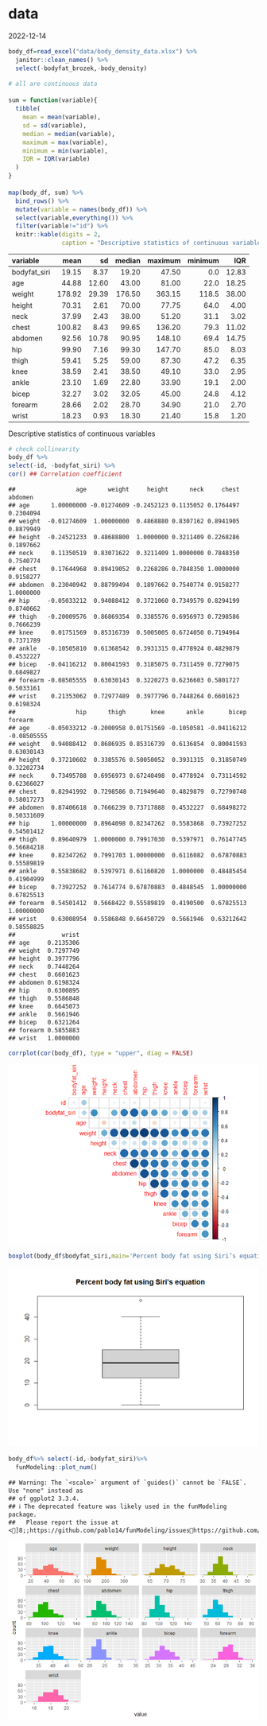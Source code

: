 data
================
2022-12-14

``` r
body_df=read_excel("data/body_density_data.xlsx") %>%
  janitor::clean_names() %>%
  select(-bodyfat_brozek,-body_density)
```

``` r
# all are continuous data

sum = function(variable){
  tibble(
    mean = mean(variable),
    sd = sd(variable),
    median = median(variable),
    maximum = max(variable),
    minimum = min(variable),
    IQR = IQR(variable)
  )
}

map(body_df, sum) %>% 
  bind_rows() %>% 
  mutate(variable = names(body_df)) %>% 
  select(variable,everything()) %>% 
  filter(variable!="id") %>%
  knitr::kable(digits = 2, 
               caption = "Descriptive statistics of continuous variables")
```

| variable     |   mean |    sd | median | maximum | minimum |   IQR |
|:-------------|-------:|------:|-------:|--------:|--------:|------:|
| bodyfat_siri |  19.15 |  8.37 |  19.20 |   47.50 |     0.0 | 12.83 |
| age          |  44.88 | 12.60 |  43.00 |   81.00 |    22.0 | 18.25 |
| weight       | 178.92 | 29.39 | 176.50 |  363.15 |   118.5 | 38.00 |
| height       |  70.31 |  2.61 |  70.00 |   77.75 |    64.0 |  4.00 |
| neck         |  37.99 |  2.43 |  38.00 |   51.20 |    31.1 |  3.02 |
| chest        | 100.82 |  8.43 |  99.65 |  136.20 |    79.3 | 11.02 |
| abdomen      |  92.56 | 10.78 |  90.95 |  148.10 |    69.4 | 14.75 |
| hip          |  99.90 |  7.16 |  99.30 |  147.70 |    85.0 |  8.03 |
| thigh        |  59.41 |  5.25 |  59.00 |   87.30 |    47.2 |  6.35 |
| knee         |  38.59 |  2.41 |  38.50 |   49.10 |    33.0 |  2.95 |
| ankle        |  23.10 |  1.69 |  22.80 |   33.90 |    19.1 |  2.00 |
| bicep        |  32.27 |  3.02 |  32.05 |   45.00 |    24.8 |  4.12 |
| forearm      |  28.66 |  2.02 |  28.70 |   34.90 |    21.0 |  2.70 |
| wrist        |  18.23 |  0.93 |  18.30 |   21.40 |    15.8 |  1.20 |

Descriptive statistics of continuous variables

``` r
# check collinearity
body_df %>% 
select(-id, -bodyfat_siri) %>% 
cor() ## Correlation coefficient
```

    ##                 age      weight     height      neck     chest   abdomen
    ## age      1.00000000 -0.01274609 -0.2452123 0.1135052 0.1764497 0.2304094
    ## weight  -0.01274609  1.00000000  0.4868880 0.8307162 0.8941905 0.8879949
    ## height  -0.24521233  0.48688800  1.0000000 0.3211409 0.2268286 0.1897662
    ## neck     0.11350519  0.83071622  0.3211409 1.0000000 0.7848350 0.7540774
    ## chest    0.17644968  0.89419052  0.2268286 0.7848350 1.0000000 0.9158277
    ## abdomen  0.23040942  0.88799494  0.1897662 0.7540774 0.9158277 1.0000000
    ## hip     -0.05033212  0.94088412  0.3721060 0.7349579 0.8294199 0.8740662
    ## thigh   -0.20009576  0.86869354  0.3385576 0.6956973 0.7298586 0.7666239
    ## knee     0.01751569  0.85316739  0.5005005 0.6724050 0.7194964 0.7371789
    ## ankle   -0.10505810  0.61368542  0.3931315 0.4778924 0.4829879 0.4532227
    ## bicep   -0.04116212  0.80041593  0.3185075 0.7311459 0.7279075 0.6849827
    ## forearm -0.08505555  0.63030143  0.3220273 0.6236603 0.5801727 0.5033161
    ## wrist    0.21353062  0.72977489  0.3977796 0.7448264 0.6601623 0.6198324
    ##                 hip      thigh       knee      ankle       bicep     forearm
    ## age     -0.05033212 -0.2000958 0.01751569 -0.1050581 -0.04116212 -0.08505555
    ## weight   0.94088412  0.8686935 0.85316739  0.6136854  0.80041593  0.63030143
    ## height   0.37210602  0.3385576 0.50050052  0.3931315  0.31850749  0.32202734
    ## neck     0.73495788  0.6956973 0.67240498  0.4778924  0.73114592  0.62366027
    ## chest    0.82941992  0.7298586 0.71949640  0.4829879  0.72790748  0.58017273
    ## abdomen  0.87406618  0.7666239 0.73717888  0.4532227  0.68498272  0.50331609
    ## hip      1.00000000  0.8964098 0.82347262  0.5583868  0.73927252  0.54501412
    ## thigh    0.89640979  1.0000000 0.79917030  0.5397971  0.76147745  0.56684218
    ## knee     0.82347262  0.7991703 1.00000000  0.6116082  0.67870883  0.55589819
    ## ankle    0.55838682  0.5397971 0.61160820  1.0000000  0.48485454  0.41904999
    ## bicep    0.73927252  0.7614774 0.67870883  0.4848545  1.00000000  0.67825513
    ## forearm  0.54501412  0.5668422 0.55589819  0.4190500  0.67825513  1.00000000
    ## wrist    0.63008954  0.5586848 0.66450729  0.5661946  0.63212642  0.58558825
    ##             wrist
    ## age     0.2135306
    ## weight  0.7297749
    ## height  0.3977796
    ## neck    0.7448264
    ## chest   0.6601623
    ## abdomen 0.6198324
    ## hip     0.6300895
    ## thigh   0.5586848
    ## knee    0.6645073
    ## ankle   0.5661946
    ## bicep   0.6321264
    ## forearm 0.5855883
    ## wrist   1.0000000

``` r
corrplot(cor(body_df), type = "upper", diag = FALSE)
```

![](data_files/figure-gfm/correlation-1.png)<!-- -->

``` r
boxplot(body_df$bodyfat_siri,main='Percent body fat using Siri’s equation')
```

![](data_files/figure-gfm/check%20outcome%20variable-1.png)<!-- -->

``` r
body_df%>% select(-id,-bodyfat_siri)%>%
  funModeling::plot_num()
```

    ## Warning: The `<scale>` argument of `guides()` cannot be `FALSE`. Use "none" instead as
    ## of ggplot2 3.3.4.
    ## ℹ The deprecated feature was likely used in the funModeling package.
    ##   Please report the issue at <]8;;https://github.com/pablo14/funModeling/issueshttps://github.com/pablo14/funModeling/issues]8;;>.

![](data_files/figure-gfm/unnamed-chunk-1-1.png)<!-- -->
